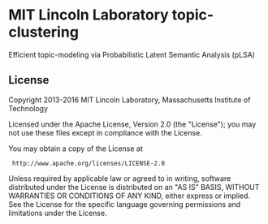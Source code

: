 MIT Lincoln Laboratory topic-clustering
================

Efficient topic-modeling via Probabilistic Latent Semantic Analysis (pLSA)

## License

Copyright 2013-2016 MIT Lincoln Laboratory, Massachusetts Institute of Technology 

Licensed under the Apache License, Version 2.0 (the "License"); you may not use these files except in compliance with the License.

You may obtain a copy of the License at

     http://www.apache.org/licenses/LICENSE-2.0

Unless required by applicable law or agreed to in writing, software distributed under the License is distributed on an "AS IS" BASIS, WITHOUT WARRANTIES OR CONDITIONS OF ANY KIND, either express or implied. See the License for the specific language governing permissions and limitations under the License.
